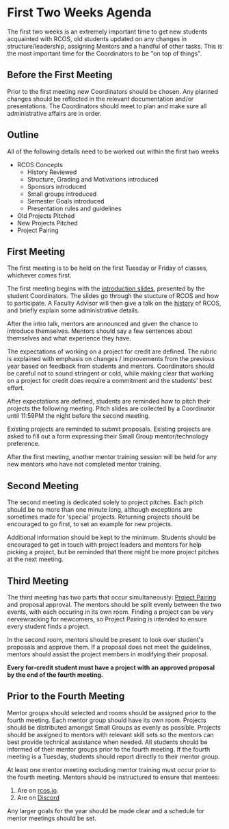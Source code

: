 # First Two Weeks Agenda

The first two weeks is an extremely important time to get new students acquainted with RCOS, old students updated on any changes in structure/leadership, assigning Mentors and a handful of other tasks. This is the most important time for the Coordinators to be "on top of things".

## Before the First Meeting

Prior to the first meeting new Coordinators should be chosen. Any planned changes should be reflected in the relevant documentation and/or presentations. The Coordinators should meet to plan and make sure all administrative affairs are in order.

<!--In addition, at least one [mentor training session](mentoring/training) must take place prior to the first meeting.-->

## Outline

All of the following details need to be worked out within the first two weeks

- RCOS Concepts
  - History Reviewed
  - Structure, Grading and Motivations introduced
  - Sponsors introduced
  - Small groups introduced
  - Semester Goals introduced
  - Presentation rules and guidelines
- Old Projects Pitched
- New Projects Pitched
- Project Pairing

## First Meeting

The first meeting is to be held on the first Tuesday or Friday of classes, whichever comes first.

The first meeting begins with the [introduction slides](https://gitpitch.com/rcos/rcos-handbook/master?p=slides/intro), presented by the student Coordinators. The slides go through the stucture of RCOS and how to participate. A Faculty Advisor will then give a talk on the [history](/overview/history) of RCOS, and briefly explain some administrative details.

After the intro talk, mentors are announced and given the chance to introduce themselves. Mentors should say a few sentences about themselves and what experience they have.

The expectations of working on a project for credit are defined. The rubric is explained with emphasis on changes / improvements from the previous year based on feedback from students and mentors. Coordinators should be careful not to sound stringent or cold, while making clear that working on a project for credit does require a commitment and the students' best effort.

After expectations are defined, students are reminded how to pitch their projects the following meeting. Pitch slides are collected by a Coordinator until 11:59PM the night before the second meeting.

Existing projects are reminded to submit proposals. Existing projects are asked to fill out a form expressing their Small Group mentor/technology preference.

After the first meeting, another mentor training session will be held for any new mentors who have not completed mentor training.

## Second Meeting

The second meeting is dedicated solely to project pitches. Each pitch should be no more than one minute long, although exceptions are sometimes made for 'special' projects. Returning projects should be encouraged to go first, to set an example for new projects.

Additional information should be kept to the minimum. Students should be encouraged to get in touch with project leaders and mentors for help picking a project, but be reminded that there might be more project pitches at the next meeting.

## Third Meeting

The third meeting has two parts that occur simultaneously: [Project Pairing](membership/project_pairing) and proposal approval. The mentors should be split evenly between the two events, with each occuring in its own room. Finding a project can be very nervewracking for newcomers, so Project Pairing is intended to ensure every student finds a project.

In the second room, mentors should be present to look over student's proposals and approve them. If a proposal does not meet the guidelines, mentors should assist the project members in modifying their proposal.

**Every for-credit student must have a project with an approved proposal by the end of the fourth meeting.**

## Prior to the Fourth Meeting

Mentor groups should selected and rooms should be assigned prior to the fourth meeting. Each mentor group should have its own room. Projects should be distributed amongst Small Groups as evenly as possible. Projects should be assigned to mentors with relevant skill sets so the mentors can best provide technical assistance when needed. All students should be informed of their mentor groups prior to the fourth meeting. If the fourth meeting is a Tuesday, students should report directly to their mentor group.

At least one mentor meeting excluding mentor training must occur prior to the fourth meeting. Mentors should be instructured to ensure that mentees:

1. Are on [rcos.io](https://rcos.io).
2. Are on [Discord](https://rcos-discord.herokuapp.com/)

Any larger goals for the year should be made clear and a schedule for mentor meetings should be set.
